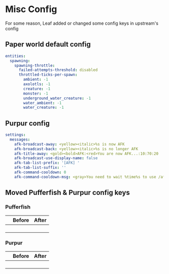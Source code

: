 # Misc Config

For some reason, Leaf added or changed some config keys in upstream's config

## Paper world default config

```yaml title="paper-world-defaults.yml"
entities:
  spawning:
    spawning-throttle:
      failed-attempts-threshold: disabled
      throttled-ticks-per-spawn:
        ambient: -1
        axolotls: -1
        creature: -1
        monster: -1
        underground_water_creature: -1
        water_ambient: -1
        water_creature: -1
```

## Purpur config
```yaml title="purpur.yml"
settings:
  messages:
    afk-broadcast-away: <yellow><italic>%s is now AFK
    afk-broadcast-back: <yellow><italic>%s is no longer AFK
    afk-title-away: <gold><bold>AFK:<red>You are now AFK...:10:70:20
    afk-broadcast-use-display-name: false
    afk-tab-list-prefix: '[AFK] '
    afk-tab-list-suffix: ''
    afk-command-cooldown: 0
    afk-command-cooldown-msg: <gray>You need to wait %time%s to use /afk.
```

## Moved Pufferfish & Purpur config keys

### Pufferfish
|     | Before | After |
|-----|--------|-------|
|     |        |       |
|     |        |       |
|     |        |       |
|     |        |       |

### Purpur
|     | Before | After |
|-----|--------|-------|
|     |        |       |
|     |        |       |
|     |        |       |
|     |        |       |

